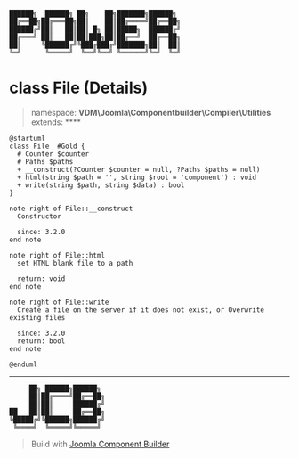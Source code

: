 ```
██████╗  ██████╗ ██╗    ██╗███████╗██████╗
██╔══██╗██╔═══██╗██║    ██║██╔════╝██╔══██╗
██████╔╝██║   ██║██║ █╗ ██║█████╗  ██████╔╝
██╔═══╝ ██║   ██║██║███╗██║██╔══╝  ██╔══██╗
██║     ╚██████╔╝╚███╔███╔╝███████╗██║  ██║
╚═╝      ╚═════╝  ╚══╝╚══╝ ╚══════╝╚═╝  ╚═╝
```
# class File (Details)
> namespace: **VDM\Joomla\Componentbuilder\Compiler\Utilities**
> extends: ****
```uml
@startuml
class File  #Gold {
  # Counter $counter
  # Paths $paths
  + __construct(?Counter $counter = null, ?Paths $paths = null)
  + html(string $path = '', string $root = 'component') : void
  + write(string $path, string $data) : bool
}

note right of File::__construct
  Constructor

  since: 3.2.0
end note

note right of File::html
  set HTML blank file to a path

  return: void
end note

note right of File::write
  Create a file on the server if it does not exist, or Overwrite existing files

  since: 3.2.0
  return: bool
end note
 
@enduml
```

---
```
     ██╗ ██████╗██████╗
     ██║██╔════╝██╔══██╗
     ██║██║     ██████╔╝
██   ██║██║     ██╔══██╗
╚█████╔╝╚██████╗██████╔╝
 ╚════╝  ╚═════╝╚═════╝
```
> Build with [Joomla Component Builder](https://git.vdm.dev/joomla/Component-Builder)

